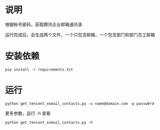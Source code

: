 # 说明
根据帐号密码，获取腾讯企业邮箱通讯录

运行完成后，会生成两个文件，一个只包含邮箱，一个包含部门和部门员工邮箱

# 安装依赖
```
pip install -r requirements.txt
```
# 运行
```
python get_tencent_exmail_contacts.py -u name@domain.com -p passw0rd
```
更多参数，运行 -h 查看
```
python get_tencent_exmail_contacts.py -h
```


